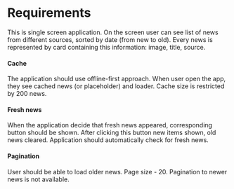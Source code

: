 # Requirements

This is single screen application. On the screen user can see list of news from different sources, sorted by date (from new to old).
Every news is represented by card containing this information: image, title, source.

#### Cache
The application should use offline-first approach. When user open the app, they see cached news (or placeholder) and loader. Cache size is restricted by 200 news.
#### Fresh news
When the application decide that fresh news appeared, corresponding button should be shown. After clicking this button new items shown, old news cleared. Application should automatically check for fresh news.
#### Pagination
User should be able to load older news. Page size - 20. Pagination to newer news is not available.
